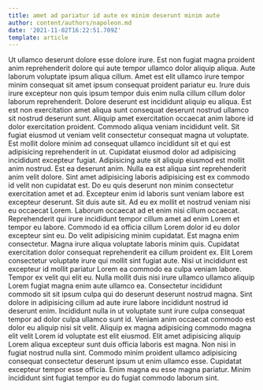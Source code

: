 ```yaml
---
title: amet ad pariatur id aute ex minim deserunt minim aute
author: content/authors/napoleon.md
date: '2021-11-02T16:22:51.709Z'
template: article
---
```


Ut ullamco deserunt dolore esse dolore irure. Est non fugiat magna proident anim reprehenderit dolore qui aute tempor ullamco dolor aliquip aliqua. Aute laborum voluptate ipsum aliqua cillum. Amet est elit ullamco irure tempor minim consequat sit amet ipsum consequat proident pariatur eu. Irure duis irure excepteur non quis ipsum tempor duis enim nulla cillum cillum dolor laborum reprehenderit.
Dolore deserunt est incididunt aliquip eu aliqua. Est est non exercitation amet aliqua sunt consequat deserunt nostrud ullamco sit nostrud deserunt sunt. Aliquip amet exercitation occaecat anim labore id dolor exercitation proident. Commodo aliqua veniam incididunt velit. Sit fugiat eiusmod ut veniam velit consectetur consequat magna ut voluptate. Est mollit dolore minim ad consequat ullamco incididunt sit et qui est adipisicing reprehenderit in ut. Cupidatat eiusmod dolor ad adipisicing incididunt excepteur fugiat.
Adipisicing aute sit aliquip eiusmod est mollit anim nostrud. Est ea deserunt anim. Nulla ea est aliqua sint reprehenderit anim velit dolore. Sint amet adipisicing laboris adipisicing est ex commodo id velit non cupidatat est. Do eu quis deserunt non minim consectetur exercitation amet et ad. Excepteur enim id laboris sunt veniam labore est excepteur deserunt. Sit duis aute sit. Ad eu ex mollit et nostrud veniam nisi eu occaecat Lorem.
Laborum occaecat ad et enim nisi cillum occaecat. Reprehenderit qui irure incididunt tempor cillum amet ad enim Lorem et tempor eu labore. Commodo id ea officia cillum Lorem dolor id eu dolor excepteur sint eu. Do velit adipisicing minim cupidatat.
Est magna enim consectetur. Magna irure aliqua voluptate laboris minim quis. Cupidatat exercitation dolor consequat reprehenderit ea cillum proident ex. Elit Lorem consectetur voluptate irure qui mollit sint fugiat aute. Nisi ut incididunt est excepteur id mollit pariatur Lorem ea commodo ea culpa veniam labore. Tempor ex velit qui elit eu. Nulla mollit duis nisi irure ullamco ullamco aliquip Lorem fugiat magna enim aute ullamco ea.
Consectetur incididunt commodo sit sit ipsum culpa qui do deserunt deserunt nostrud magna. Sint dolore in adipisicing cillum ad aute irure labore incididunt nostrud id deserunt enim. Incididunt nulla in ut voluptate sunt irure culpa consequat tempor ad dolor culpa ullamco sunt id. Veniam anim occaecat commodo est dolor eu aliquip nisi sit velit. Aliquip ex magna adipisicing commodo magna elit velit Lorem id voluptate est elit eiusmod. Elit amet adipisicing aliquip Lorem aliqua excepteur sunt duis officia laboris est magna. Non nisi in fugiat nostrud nulla sint.
Commodo minim proident ullamco adipisicing consequat consectetur deserunt ipsum ut enim ullamco esse. Cupidatat excepteur tempor esse officia. Enim magna eu esse magna pariatur. Minim incididunt sint fugiat tempor eu do fugiat commodo laborum sint.
